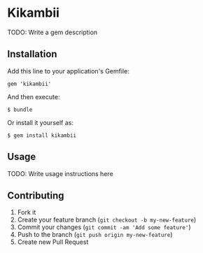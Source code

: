 # Kikambii

TODO: Write a gem description

## Installation

Add this line to your application's Gemfile:

    gem 'kikambii'

And then execute:

    $ bundle

Or install it yourself as:

    $ gem install kikambii

## Usage

TODO: Write usage instructions here

## Contributing

1. Fork it
2. Create your feature branch (`git checkout -b my-new-feature`)
3. Commit your changes (`git commit -am 'Add some feature'`)
4. Push to the branch (`git push origin my-new-feature`)
5. Create new Pull Request
